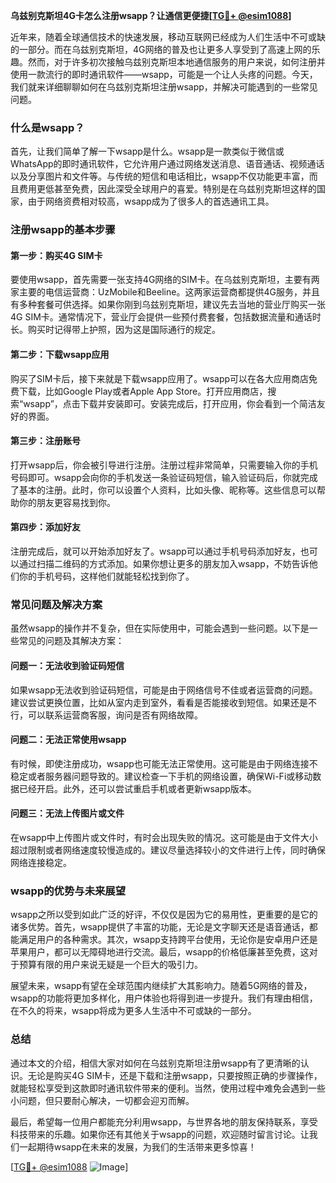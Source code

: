 **乌兹别克斯坦4G卡怎么注册wsapp？让通信更便捷[[TG💪+ @esim1088](https://t.me/s/esim1088)]**

近年来，随着全球通信技术的快速发展，移动互联网已经成为人们生活中不可或缺的一部分。而在乌兹别克斯坦，4G网络的普及也让更多人享受到了高速上网的乐趣。然而，对于许多初次接触乌兹别克斯坦本地通信服务的用户来说，如何注册并使用一款流行的即时通讯软件——wsapp，可能是一个让人头疼的问题。今天，我们就来详细聊聊如何在乌兹别克斯坦注册wsapp，并解决可能遇到的一些常见问题。

### 什么是wsapp？

首先，让我们简单了解一下wsapp是什么。wsapp是一款类似于微信或WhatsApp的即时通讯软件，它允许用户通过网络发送消息、语音通话、视频通话以及分享图片和文件等。与传统的短信和电话相比，wsapp不仅功能更丰富，而且费用更低甚至免费，因此深受全球用户的喜爱。特别是在乌兹别克斯坦这样的国家，由于网络资费相对较高，wsapp成为了很多人的首选通讯工具。

### 注册wsapp的基本步骤

#### 第一步：购买4G SIM卡
要使用wsapp，首先需要一张支持4G网络的SIM卡。在乌兹别克斯坦，主要有两家主要的电信运营商：UzMobile和Beeline。这两家运营商都提供4G服务，并且有多种套餐可供选择。如果你刚到乌兹别克斯坦，建议先去当地的营业厅购买一张4G SIM卡。通常情况下，营业厅会提供一些预付费套餐，包括数据流量和通话时长。购买时记得带上护照，因为这是国际通行的规定。

#### 第二步：下载wsapp应用
购买了SIM卡后，接下来就是下载wsapp应用了。wsapp可以在各大应用商店免费下载，比如Google Play或者Apple App Store。打开应用商店，搜索“wsapp”，点击下载并安装即可。安装完成后，打开应用，你会看到一个简洁友好的界面。

#### 第三步：注册账号
打开wsapp后，你会被引导进行注册。注册过程非常简单，只需要输入你的手机号码即可。wsapp会向你的手机发送一条验证码短信，输入验证码后，你就完成了基本的注册。此时，你可以设置个人资料，比如头像、昵称等。这些信息可以帮助你的朋友更容易找到你。

#### 第四步：添加好友
注册完成后，就可以开始添加好友了。wsapp可以通过手机号码添加好友，也可以通过扫描二维码的方式添加。如果你想让更多的朋友加入wsapp，不妨告诉他们你的手机号码，这样他们就能轻松找到你了。

### 常见问题及解决方案

虽然wsapp的操作并不复杂，但在实际使用中，可能会遇到一些问题。以下是一些常见的问题及其解决方案：

#### 问题一：无法收到验证码短信
如果wsapp无法收到验证码短信，可能是由于网络信号不佳或者运营商的问题。建议尝试更换位置，比如从室内走到室外，看看是否能接收到短信。如果还是不行，可以联系运营商客服，询问是否有网络故障。

#### 问题二：无法正常使用wsapp
有时候，即使注册成功，wsapp也可能无法正常使用。这可能是由于网络连接不稳定或者服务器问题导致的。建议检查一下手机的网络设置，确保Wi-Fi或移动数据已经开启。此外，还可以尝试重启手机或者更新wsapp版本。

#### 问题三：无法上传图片或文件
在wsapp中上传图片或文件时，有时会出现失败的情况。这可能是由于文件大小超过限制或者网络速度较慢造成的。建议尽量选择较小的文件进行上传，同时确保网络连接稳定。

### wsapp的优势与未来展望

wsapp之所以受到如此广泛的好评，不仅仅是因为它的易用性，更重要的是它的诸多优势。首先，wsapp提供了丰富的功能，无论是文字聊天还是语音通话，都能满足用户的各种需求。其次，wsapp支持跨平台使用，无论你是安卓用户还是苹果用户，都可以无障碍地进行交流。最后，wsapp的价格低廉甚至免费，这对于预算有限的用户来说无疑是一个巨大的吸引力。

展望未来，wsapp有望在全球范围内继续扩大其影响力。随着5G网络的普及，wsapp的功能将更加多样化，用户体验也将得到进一步提升。我们有理由相信，在不久的将来，wsapp将成为更多人生活中不可或缺的一部分。

### 总结

通过本文的介绍，相信大家对如何在乌兹别克斯坦注册wsapp有了更清晰的认识。无论是购买4G SIM卡，还是下载和注册wsapp，只要按照正确的步骤操作，就能轻松享受到这款即时通讯软件带来的便利。当然，使用过程中难免会遇到一些小问题，但只要耐心解决，一切都会迎刃而解。

最后，希望每一位用户都能充分利用wsapp，与世界各地的朋友保持联系，享受科技带来的乐趣。如果你还有其他关于wsapp的问题，欢迎随时留言讨论。让我们一起期待wsapp在未来的发展，为我们的生活带来更多惊喜！

[[TG💪+ @esim1088](https://t.me/s/esim1088) ![Image](https://i.postimg.cc/4NQfJmqS/Snipaste-2025-05-13-00-14-12.png)]